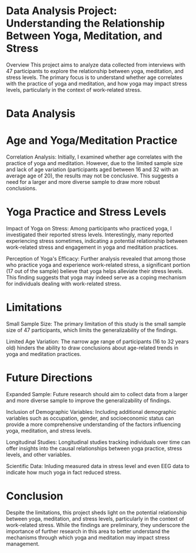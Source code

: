 # Data Analysis Project: Understanding the Relationship Between Yoga, Meditation, and Stress
Overview
This project aims to analyze data collected from interviews with 47 participants to explore the relationship between yoga, meditation, and stress levels. The primary focus is to understand whether age correlates with the practice of yoga and meditation, and how yoga may impact stress levels, particularly in the context of work-related stress.

# Data Analysis
# Age and Yoga/Meditation Practice
Correlation Analysis: Initially, I examined whether age correlates with the practice of yoga and meditation. However, due to the limited sample size and lack of age variation (participants aged between 16 and 32 with an average age of 20), the results may not be conclusive. This suggests a need for a larger and more diverse sample to draw more robust conclusions.

# Yoga Practice and Stress Levels
Impact of Yoga on Stress: Among participants who practiced yoga, I investigated their reported stress levels. Interestingly, many reported experiencing stress sometimes, indicating a potential relationship between work-related stress and engagement in yoga and meditation practices.

Perception of Yoga's Efficacy: Further analysis revealed that among those who practice yoga and experience work-related stress, a significant portion (17 out of the sample) believe that yoga helps alleviate their stress levels. This finding suggests that yoga may indeed serve as a coping mechanism for individuals dealing with work-related stress.

# Limitations
Small Sample Size: The primary limitation of this study is the small sample size of 47 participants, which limits the generalizability of the findings.

Limited Age Variation: The narrow age range of participants (16 to 32 years old) hinders the ability to draw conclusions about age-related trends in yoga and meditation practices.

# Future Directions
Expanded Sample: Future research should aim to collect data from a larger and more diverse sample to improve the generalizability of findings.

Inclusion of Demographic Variables: Including additional demographic variables such as occupation, gender, and socioeconomic status can provide a more comprehensive understanding of the factors influencing yoga, meditation, and stress levels.

Longitudinal Studies: Longitudinal studies tracking individuals over time can offer insights into the causal relationships between yoga practice, stress levels, and other variables.

Scientific Data: Inluding measured data in stress level and even EEG data to indicate how much yoga in fact reduced stress. 

# Conclusion
Despite the limitations, this project sheds light on the potential relationship between yoga, meditation, and stress levels, particularly in the context of work-related stress. While the findings are preliminary, they underscore the importance of further research in this area to better understand the mechanisms through which yoga and meditation may impact stress management.

